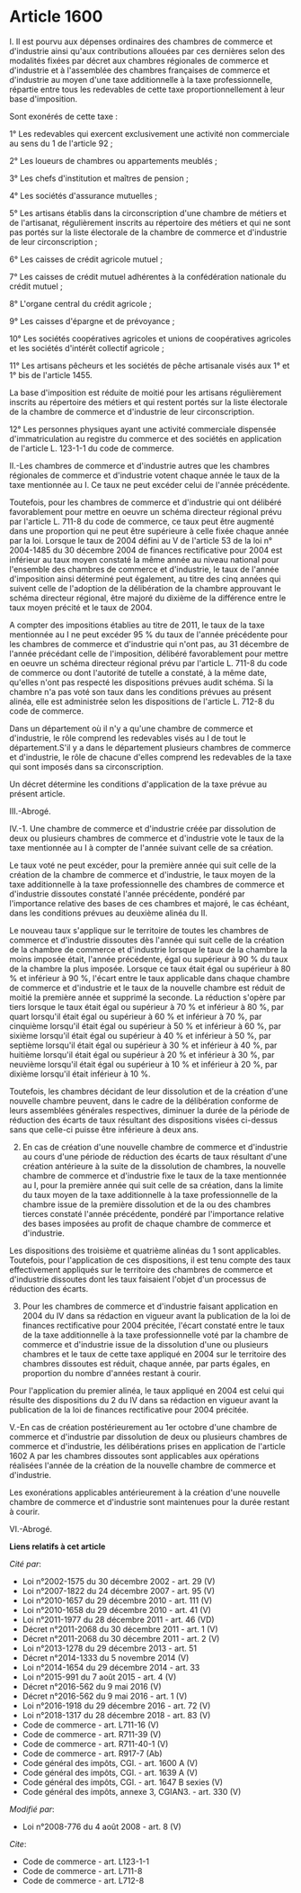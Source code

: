 # Article 1600

I. Il est pourvu aux dépenses ordinaires des chambres de commerce et d'industrie ainsi qu'aux contributions allouées par ces
dernières selon des modalités fixées par décret aux chambres régionales de commerce et d'industrie et à l'assemblée des
chambres françaises de commerce et d'industrie au moyen d'une taxe additionnelle à la taxe professionnelle, répartie entre
tous les redevables de cette taxe proportionnellement à leur base d'imposition. 

Sont exonérés de cette taxe : 

1° Les redevables qui exercent exclusivement une activité non commerciale au sens du 1 de l'article 92 ; 

2° Les loueurs de chambres ou appartements meublés ; 

3° Les chefs d'institution et maîtres de pension ; 

4° Les sociétés d'assurance mutuelles ; 

5° Les artisans établis dans la circonscription d'une chambre de métiers et de l'artisanat, régulièrement inscrits au
répertoire des métiers et qui ne sont pas portés sur la liste électorale de la chambre de commerce et d'industrie de leur
circonscription ; 

6° Les caisses de crédit agricole mutuel ; 

7° Les caisses de crédit mutuel adhérentes à la confédération nationale du crédit mutuel ; 

8° L'organe central du crédit agricole ; 

9° Les caisses d'épargne et de prévoyance ; 

10° Les sociétés coopératives agricoles et unions de coopératives agricoles et les sociétés d'intérêt collectif agricole ; 

11° Les artisans pêcheurs et les sociétés de pêche artisanale visés aux 1° et 1° bis de l'article 1455. 

La base d'imposition est réduite de moitié pour les artisans régulièrement inscrits au répertoire des métiers et qui restent
portés sur la liste électorale de la chambre de commerce et d'industrie de leur circonscription. 

12° Les personnes physiques ayant une activité commerciale dispensée d'immatriculation au registre du commerce et des
sociétés en application de l'article L. 123-1-1 du code de commerce. 

II.-Les chambres de commerce et d'industrie autres que les chambres régionales de commerce et d'industrie votent chaque année
le taux de la taxe mentionnée au I. Ce taux ne peut excéder celui de l'année précédente. 

Toutefois, pour les chambres de commerce et d'industrie qui ont délibéré favorablement pour mettre en oeuvre un schéma
directeur régional prévu par l'article L. 711-8 du code de commerce, ce taux peut être augmenté dans une proportion qui ne
peut être supérieure à celle fixée chaque année par la loi. Lorsque le taux de 2004 défini au V de l'article 53 de la loi n°
2004-1485 du 30 décembre 2004 de finances rectificative pour 2004 est inférieur au taux moyen constaté la même année au
niveau national pour l'ensemble des chambres de commerce et d'industrie, le taux de l'année d'imposition ainsi déterminé peut
également, au titre des cinq années qui suivent celle de l'adoption de la délibération de la chambre approuvant le schéma
directeur régional, être majoré du dixième de la différence entre le taux moyen précité et le taux de 2004.

A compter des impositions établies au titre de 2011, le taux de la taxe mentionnée au I ne peut excéder 95 % du taux de
l'année précédente pour les chambres de commerce et d'industrie qui n'ont pas, au 31 décembre de l'année précédant celle de
l'imposition, délibéré favorablement pour mettre en oeuvre un schéma directeur régional prévu par l'article L. 711-8 du code
de commerce ou dont l'autorité de tutelle a constaté, à la même date, qu'elles n'ont pas respecté les dispositions prévues
audit schéma. Si la chambre n'a pas voté son taux dans les conditions prévues au présent alinéa, elle est administrée selon
les dispositions de l'article L. 712-8 du code de commerce. 

Dans un département où il n'y a qu'une chambre de commerce et d'industrie, le rôle comprend les redevables visés au I de tout
le département.S'il y a dans le département plusieurs chambres de commerce et d'industrie, le rôle de chacune d'elles
comprend les redevables de la taxe qui sont imposés dans sa circonscription. 

Un décret détermine les conditions d'application de la taxe prévue au présent article. 

III.-Abrogé. 

IV.-1. Une chambre de commerce et d'industrie créée par dissolution de deux ou plusieurs chambres de commerce et d'industrie
vote le taux de la taxe mentionnée au I à compter de l'année suivant celle de sa création. 

Le taux voté ne peut excéder, pour la première année qui suit celle de la création de la chambre de commerce et d'industrie,
le taux moyen de la taxe additionnelle à la taxe professionnelle des chambres de commerce et d'industrie dissoutes constaté
l'année précédente, pondéré par l'importance relative des bases de ces chambres et majoré, le cas échéant, dans les
conditions prévues au deuxième alinéa du II. 

Le nouveau taux s'applique sur le territoire de toutes les chambres de commerce et d'industrie dissoutes dès l'année qui suit
celle de la création de la chambre de commerce et d'industrie lorsque le taux de la chambre la moins imposée était, l'année
précédente, égal ou supérieur à 90 % du taux de la chambre la plus imposée. Lorsque ce taux était égal ou supérieur à 80 % et
inférieur à 90 %, l'écart entre le taux applicable dans chaque chambre de commerce et d'industrie et le taux de la nouvelle
chambre est réduit de moitié la première année et supprimé la seconde. La réduction s'opère par tiers lorsque le taux était
égal ou supérieur à 70 % et inférieur à 80 %, par quart lorsqu'il était égal ou supérieur à 60 % et inférieur à 70 %, par
cinquième lorsqu'il était égal ou supérieur à 50 % et inférieur à 60 %, par sixième lorsqu'il était égal ou supérieur à 40 %
et inférieur à 50 %, par septième lorsqu'il était égal ou supérieur à 30 % et inférieur à 40 %, par huitième lorsqu'il était
égal ou supérieur à 20 % et inférieur à 30 %, par neuvième lorsqu'il était égal ou supérieur à 10 % et inférieur à 20 %, par
dixième lorsqu'il était inférieur à 10 %. 

Toutefois, les chambres décidant de leur dissolution et de la création d'une nouvelle chambre peuvent, dans le cadre de la
délibération conforme de leurs assemblées générales respectives, diminuer la durée de la période de réduction des écarts de
taux résultant des dispositions visées ci-dessus sans que celle-ci puisse être inférieure à deux ans. 

2. En cas de création d'une nouvelle chambre de commerce et d'industrie au cours d'une période de réduction des écarts de
taux résultant d'une création antérieure à la suite de la dissolution de chambres, la nouvelle chambre de commerce et
d'industrie fixe le taux de la taxe mentionnée au I, pour la première année qui suit celle de sa création, dans la limite du
taux moyen de la taxe additionnelle à la taxe professionnelle de la chambre issue de la première dissolution et de la ou des
chambres tierces constaté l'année précédente, pondéré par l'importance relative des bases imposées au profit de chaque
chambre de commerce et d'industrie. 

Les dispositions des troisième et quatrième alinéas du 1 sont applicables. Toutefois, pour l'application de ces dispositions,
il est tenu compte des taux effectivement appliqués sur le territoire des chambres de commerce et d'industrie dissoutes dont
les taux faisaient l'objet d'un processus de réduction des écarts. 

3. Pour les chambres de commerce et d'industrie faisant application en 2004 du IV dans sa rédaction en vigueur avant la
publication de la loi de finances rectificative pour 2004 précitée, l'écart constaté entre le taux de la taxe additionnelle à
la taxe professionnelle voté par la chambre de commerce et d'industrie issue de la dissolution d'une ou plusieurs chambres et
le taux de cette taxe appliqué en 2004 sur le territoire des chambres dissoutes est réduit, chaque année, par parts égales,
en proportion du nombre d'années restant à courir. 

Pour l'application du premier alinéa, le taux appliqué en 2004 est celui qui résulte des dispositions du 2 du IV dans sa
rédaction en vigueur avant la publication de la loi de finances rectificative pour 2004 précitée.

V.-En cas de création postérieurement au 1er octobre d'une chambre de commerce et d'industrie par dissolution de deux ou
plusieurs chambres de commerce et d'industrie, les délibérations prises en application de l'article 1602 A par les chambres
dissoutes sont applicables aux opérations réalisées l'année de la création de la nouvelle chambre de commerce et
d'industrie. 

Les exonérations applicables antérieurement à la création d'une nouvelle chambre de commerce et d'industrie sont maintenues
pour la durée restant à courir. 

VI.-Abrogé.

**Liens relatifs à cet article**

_Cité par_:

  - Loi n°2002-1575 du 30 décembre 2002 - art. 29 (V)
  - Loi n°2007-1822 du 24 décembre 2007 - art. 95 (V)
  - Loi n°2010-1657 du 29 décembre 2010 - art. 111 (V)
  - Loi n°2010-1658 du 29 décembre 2010 - art. 41 (V)
  - Loi n°2011-1977 du 28 décembre 2011 - art. 46 (VD)
  - Décret n°2011-2068 du 30 décembre 2011 - art. 1 (V)
  - Décret n°2011-2068 du 30 décembre 2011 - art. 2 (V)
  - Loi n°2013-1278 du 29 décembre 2013 - art. 51
  - Décret n°2014-1333 du 5 novembre 2014 (V)
  - Loi n°2014-1654 du 29 décembre 2014 - art. 33
  - Loi n°2015-991 du 7 août 2015 - art. 4 (V)
  - Décret n°2016-562 du 9 mai 2016 (V)
  - Décret n°2016-562 du 9 mai 2016 - art. 1 (V)
  - Loi n°2016-1918 du 29 décembre 2016 - art. 72 (V)
  - Loi n°2018-1317 du 28 décembre 2018 - art. 83 (V)
  - Code de commerce - art. L711-16 (V)
  - Code de commerce - art. R711-39 (V)
  - Code de commerce - art. R711-40-1 (V)
  - Code de commerce - art. R917-7 (Ab)
  - Code général des impôts, CGI. - art. 1600 A (V)
  - Code général des impôts, CGI. - art. 1639 A (V)
  - Code général des impôts, CGI. - art. 1647 B sexies (V)
  - Code général des impôts, annexe 3, CGIAN3. - art. 330 (V)

_Modifié par_:

  - Loi n°2008-776 du 4 août 2008 - art. 8 (V)

_Cite_:

  - Code de commerce - art. L123-1-1
  - Code de commerce - art. L711-8
  - Code de commerce - art. L712-8
